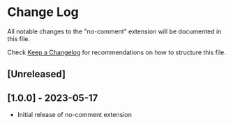 # Change Log

All notable changes to the "no-comment" extension will be documented in this file.

Check [Keep a Changelog](http://keepachangelog.com/) for recommendations on how to structure this file.

## [Unreleased]

## [1.0.0] - 2023-05-17

- Initial release of no-comment extension
